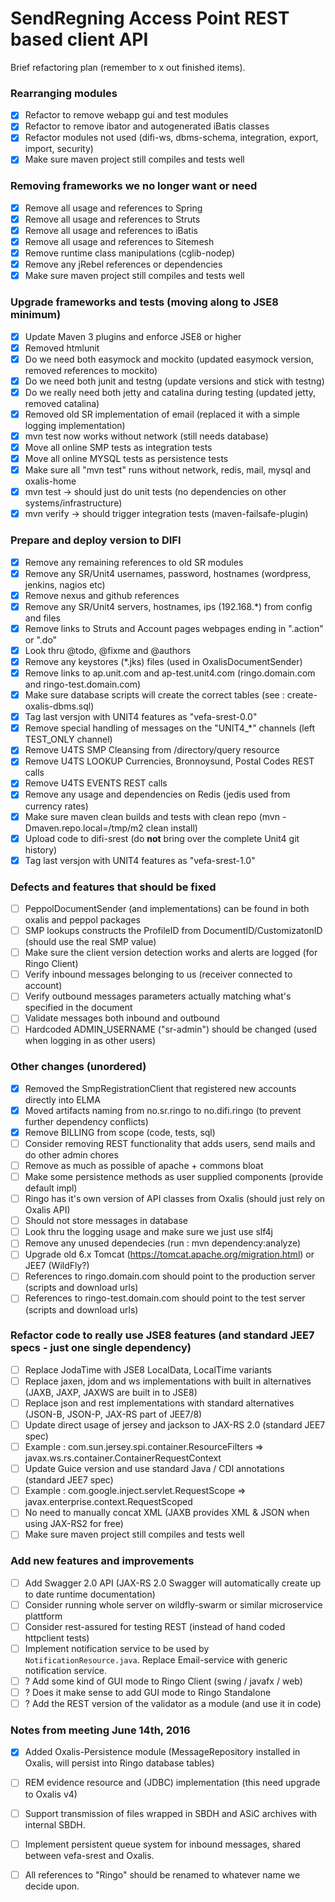 # SendRegning Access Point REST based client API
Brief refactoring plan (remember to x out finished items).

### Rearranging modules
- [x] Refactor to remove webapp gui and test modules
- [x] Refactor to remove ibator and autogenerated iBatis classes
- [x] Refactor modules not used (difi-ws, dbms-schema, integration, export, import, security)
- [x] Make sure maven project still compiles and tests well

### Removing frameworks we no longer want or need
- [x] Remove all usage and references to Spring
- [x] Remove all usage and references to Struts
- [x] Remove all usage and references to iBatis
- [x] Remove all usage and references to Sitemesh
- [x] Remove runtime class manipulations (cglib-nodep)
- [x] Remove any jRebel references or dependencies
- [x] Make sure maven project still compiles and tests well

### Upgrade frameworks and tests (moving along to JSE8 minimum)
- [x] Update Maven 3 plugins and enforce JSE8 or higher
- [x] Removed htmlunit
- [x] Do we need both easymock and mockito (updated easymock version, removed references to mockito)
- [x] Do we need both junit and testng (update versions and stick with testng)
- [x] Do we really need both jetty and catalina during testing (updated jetty, removed catalina)
- [x] Removed old SR implementation of email (replaced it with a simple logging implementation)
- [x] mvn test now works without network (still needs database)
- [x] Move all online SMP tests as integration tests
- [x] Move all online MYSQL tests as persistence tests
- [x] Make sure all "mvn test" runs without network, redis, mail, mysql and oxalis-home
- [x] mvn test -> should just do unit tests (no dependencies on other systems/infrastructure)
- [x] mvn verify -> should trigger integration tests (maven-failsafe-plugin)

### Prepare and deploy version to DIFI
- [x] Remove any remaining references to old SR modules
- [x] Remove any SR/Unit4 usernames, password, hostnames (wordpress, jenkins, nagios etc)
- [x] Remove nexus and github references
- [x] Remove any SR/Unit4 servers, hostnames, ips (192.168.*) from config and files
- [x] Remove links to Struts and Account pages webpages ending in ".action" or ".do"
- [x] Look thru @todo, @fixme and @authors
- [x] Remove any keystores (*.jks) files (used in OxalisDocumentSender)
- [x] Remove links to ap.unit.com and ap-test.unit4.com (ringo.domain.com and ringo-test.domain.com)
- [x] Make sure database scripts will create the correct tables (see : create-oxalis-dbms.sql)
- [x] Tag last versjon with UNIT4 features as "vefa-srest-0.0"
- [x] Remove special handling of messages on the "UNIT4_*" channels (left TEST_ONLY channel)
- [x] Remove U4TS SMP Cleansing from /directory/query resource
- [x] Remove U4TS LOOKUP Currencies, Bronnoysund, Postal Codes REST calls
- [x] Remove U4TS EVENTS REST calls
- [x] Remove any usage and dependencies on Redis (jedis used from currency rates)
- [x] Make sure maven clean builds and tests with clean repo (mvn -Dmaven.repo.local=/tmp/m2 clean install)
- [x] Upload code to difi-srest (do __not__ bring over the complete Unit4 git history)
- [x] Tag last versjon with UNIT4 features as "vefa-srest-1.0"

### Defects and features that should be fixed
- [ ] PeppolDocumentSender (and implementations) can be found in both oxalis and peppol packages
- [ ] SMP lookups constructs the ProfileID from DocumentID/CustomizatonID (should use the real SMP value)
- [ ] Make sure the client version detection works and alerts are logged (for Ringo Client)
- [ ] Verify inbound messages belonging to us (receiver connected to account)
- [ ] Verify outbound messages parameters actually matching what's specified in the document
- [ ] Validate messages both inbound and outbound
- [ ] Hardcoded ADMIN_USERNAME ("sr-admin") should be changed (used when logging in as other users)

### Other changes (unordered)
- [x] Removed the SmpRegistrationClient that registered new accounts directly into ELMA
- [x] Moved artifacts naming from no.sr.ringo to no.difi.ringo (to prevent further dependency conflicts)
- [x] Remove BILLING from scope (code, tests, sql)
- [ ] Consider removing REST functionality that adds users, send mails and do other admin chores
- [ ] Remove as much as possible of apache + commons bloat
- [ ] Make some persistence methods as user supplied components (provide default impl)
- [ ] Ringo has it's own version of API classes from Oxalis (should just rely on Oxalis API)
- [ ] Should not store messages in database
- [ ] Look thru the logging usage and make sure we just use slf4j
- [ ] Remove any unused dependecies (run : mvn dependency:analyze)
- [ ] Upgrade old 6.x Tomcat (https://tomcat.apache.org/migration.html) or JEE7 (WildFly?)
- [ ] References to ringo.domain.com should point to the production server (scripts and download urls)
- [ ] References to ringo-test.domain.com should point to the test server (scripts and download urls)

### Refactor code to really use JSE8 features (and standard JEE7 specs - just one single dependency)
- [ ] Replace JodaTime with JSE8 LocalData, LocalTime variants
- [ ] Replace jaxen, jdom and ws implementations with built in alternatives (JAXB, JAXP, JAXWS are built in to JSE8)
- [ ] Replace json and rest implementations with standard alternatives (JSON-B, JSON-P, JAX-RS part of JEE7/8)
- [ ] Update direct usage of jersey and jackson to JAX-RS 2.0 (standard JEE7 spec)
- [ ] Example : com.sun.jersey.spi.container.ResourceFilters => javax.ws.rs.container.ContainerRequestContext
- [ ] Update Guice version and use standard Java / CDI annotations (standard JEE7 spec)
- [ ] Example : com.google.inject.servlet.RequestScope => javax.enterprise.context.RequestScoped
- [ ] No need to manually concat XML (JAXB provides XML & JSON when using JAX-RS2 for free)
- [ ] Make sure maven project still compiles and tests well

### Add new features and improvements
- [ ] Add Swagger 2.0 API (JAX-RS 2.0 Swagger will automatically create up to date runtime documentation)
- [ ] Consider running whole server on wildfly-swarm or similar microservice plattform
- [ ] Consider rest-assured for testing REST (instead of hand coded httpclient tests)
- [ ] Implement notification service to be used by `NotificationResource.java`. Replace Email-service with generic notification service. 
- [ ] ? Add some kind of GUI mode to Ringo Client (swing / javafx / web)
- [ ] ? Does it make sense to add GUI mode to Ringo Standalone
- [ ] ? Add the REST version of the validator as a module (and use it in code)

### Notes from meeting June 14th, 2016
- [x] Added Oxalis-Persistence module (MessageRepository installed in Oxalis, will persist into Ringo database tables)
- [ ] REM evidence resource and (JDBC) implementation (this need upgrade to Oxalis v4)
- [ ] Support transmission of files wrapped in SBDH and ASiC archives with internal SBDH.
- [ ] Implement persistent queue system for inbound messages, shared between vefa-srest and Oxalis.
- [ ] All references to "Ringo" should be renamed to whatever name we decide upon.

